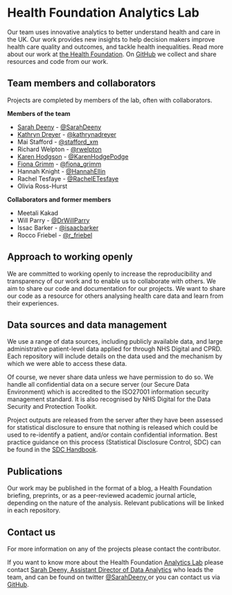 # Health Foundation Analytics Lab

Our team uses innovative analytics to better understand health and care in the UK. Our work provides new insights to help decision makers improve health care quality and outcomes, and tackle health inequalities. Read more about our work at [the Health Foundation](https://www.health.org.uk/what-we-do/quality-and-data-analytics/in-house-data-analytics). On [GitHub](https://github.com/HFAnalyticsLab) we collect and share resources and code from our work. 

## Team members and collaborators
Projects are completed by members of the lab, often with collaborators.  

**Members of the team**  

* [Sarah Deeny](https://github.com/sarahdTHF) - [@SarahDeeny](https://twitter.com/SarahDeeny)
* [Kathryn Dreyer](https://github.com/kathdreyer) - [@kathrynadreyer](https://twitter.com/kathrynadreyer)
* Mai Stafford - [@stafford_xm](https://twitter.com/stafford_xm)
* Richard Welpton - [@rwelpton](https://twitter.com/rwelpton)
* [Karen Hodgson](https://github.com/KarenHodgson) - [@KarenHodgePodge](https://twitter.com/KarenHodgePodge)
* [Fiona Grimm](https://github.com/fiona-grimm) - [@fiona_grimm](https://twitter.com/fiona_grimm)
* Hannah Knight - [@HannahEllin](https://twitter.com/HannahEllin)
* Rachel Tesfaye - [@RachelETesfaye](https://twitter.com/RachelETesfaye)
* Olivia Ross-Hurst  

**Collaborators and former members**  

* Meetali Kakad
* Will Parry - [@DrWillParry](https://twitter.com/DrWillParry)
* Issac Barker - [@isaacbarker](https://twitter.com/isaacbarker)
* Rocco Friebel - [@r_friebel](https://twitter.com/r_friebel)


## Approach to working openly  
We are committed to working openly to increase the reproducibility and transparency of our work and to enable us to collaborate with others. We aim to share our code and documentation for our projects. We want to share our code as a resource for others analysing health care data and learn from their experiences. 

## Data sources and data management
We use a range of data sources, including publicly available data, and large administrative patient-level data applied for through NHS Digital and CPRD. Each repository will include details on the data used and the mechanism by which we were able to access these data.  

Of course, we never share data unless we have permission to do so. We handle all confidential data on a secure server (our Secure Data Environment) which is accredited to the ISO27001 information security management standard.  It is also recognised by NHS Digital for the Data Security and Protection Toolkit.  

Project outputs are released from the server after they have been assessed for statistical disclosure to ensure that nothing is released which could be used to re-identify a patient, and/or contain confidential information.  Best practice guidance on this process (Statistical Disclosure Control, SDC) can be found in the [SDC Handbook](https://securedatagroup.org/sdc-handbook/).


## Publications
Our work may be published in the format of a blog, a Health Foundation briefing, preprints, or as a peer-reviewed academic journal article, depending on the nature of the analysis. Relevant publications will be linked in each repository. 

## Contact us
For more information on any of the projects please contact the contributor. 

If you want to know more about the Health Foundation [Analytics Lab](https://www.health.org.uk/about-the-health-foundation/our-people/data-analytics-team) please contact [Sarah Deeny, Assistant Director of Data Analytics](https://www.health.org.uk/about-the-health-foundation/our-people/data-analytics-team/sarah-deeny) who leads the team, and can be found on twitter [@SarahDeeny ](https://twitter.com/SarahDeeny) or you can contact us via [GitHub](https://github.com/HFAnalyticsLab).
